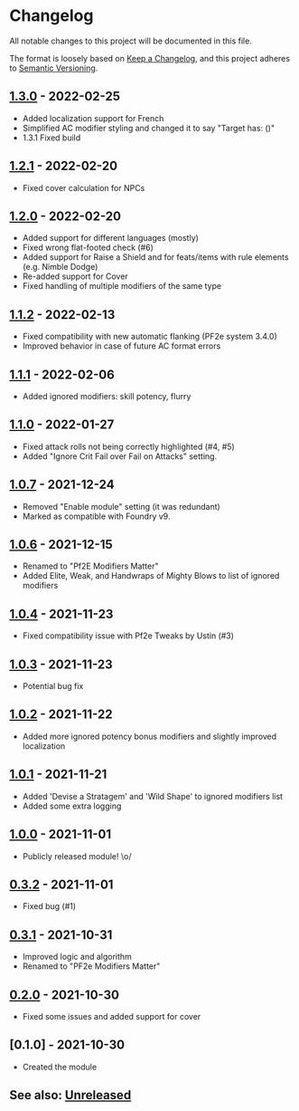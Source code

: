 # Changelog
All notable changes to this project will be documented in this file.

The format is loosely based on [Keep a Changelog](https://keepachangelog.com/en/1.0.0/),
and this project adheres to [Semantic Versioning](https://semver.org/spec/v2.0.0.html).

## [1.3.0] - 2022-02-25
- Added localization support for French
- Simplified AC modifier styling and changed it to say "Target has: (<conditions>)"
- 1.3.1 Fixed build

## [1.2.1] - 2022-02-20
- Fixed cover calculation for NPCs

## [1.2.0] - 2022-02-20
- Added support for different languages (mostly)
- Fixed wrong flat-footed check (#6)
- Added support for Raise a Shield and for feats/items with rule elements (e.g. Nimble Dodge)
- Re-added support for Cover
- Fixed handling of multiple modifiers of the same type

## [1.1.2] - 2022-02-13
- Fixed compatibility with new automatic flanking (PF2e system 3.4.0)
- Improved behavior in case of future AC format errors

## [1.1.1] - 2022-02-06
- Added ignored modifiers: skill potency, flurry

## [1.1.0] - 2022-01-27
- Fixed attack rolls not being correctly highlighted (#4, #5)
- Added "Ignore Crit Fail over Fail on Attacks" setting.

## [1.0.7] - 2021-12-24
- Removed "Enable module" setting (it was redundant)
- Marked as compatible with Foundry v9.

## [1.0.6] - 2021-12-15
- Renamed to "Pf2E Modifiers Matter"
- Added Elite, Weak, and Handwraps of Mighty Blows to list of ignored modifiers

## [1.0.4] - 2021-11-23
- Fixed compatibility issue with Pf2e Tweaks by Ustin (#3)

## [1.0.3] - 2021-11-23
- Potential bug fix

## [1.0.2] - 2021-11-22
- Added more ignored potency bonus modifiers and slightly improved localization

## [1.0.1] - 2021-11-21
- Added 'Devise a Stratagem' and 'Wild Shape' to ignored modifiers list
- Added some extra logging

## [1.0.0] - 2021-11-01
- Publicly released module! \o/

## [0.3.2] - 2021-11-01
- Fixed bug (#1)

## [0.3.1] - 2021-10-31
- Improved logic and algorithm
- Renamed to "PF2e Modifiers Matter"
 
## [0.2.0] - 2021-10-30
- Fixed some issues and added support for cover
 
## [0.1.0] - 2021-10-30
- Created the module

## See also: [Unreleased]

[0.2.0]: https://github.com/itamarcu/pf2e-modifiers-matter/compare/0.1.0...0.2.0
[0.3.1]: https://github.com/itamarcu/pf2e-modifiers-matter/compare/0.2.0...0.3.1
[0.3.2]: https://github.com/itamarcu/pf2e-modifiers-matter/compare/0.3.1...0.3.2
[1.0.0]: https://github.com/itamarcu/pf2e-modifiers-matter/compare/0.3.2...1.0.0
[1.0.1]: https://github.com/itamarcu/pf2e-modifiers-matter/compare/1.0.0...1.0.1
[1.0.2]: https://github.com/itamarcu/pf2e-modifiers-matter/compare/1.0.1...1.0.2
[1.0.3]: https://github.com/itamarcu/pf2e-modifiers-matter/compare/1.0.2...1.0.3
[1.0.4]: https://github.com/itamarcu/pf2e-modifiers-matter/compare/1.0.3...1.0.4
[1.0.6]: https://github.com/itamarcu/pf2e-modifiers-matter/compare/1.0.4...1.0.6
[1.0.7]: https://github.com/itamarcu/pf2e-modifiers-matter/compare/1.0.6...1.0.7
[1.1.0]: https://github.com/itamarcu/pf2e-modifiers-matter/compare/1.0.7...1.1.0
[1.1.1]: https://github.com/itamarcu/pf2e-modifiers-matter/compare/1.1.0...1.1.1
[1.1.2]: https://github.com/itamarcu/pf2e-modifiers-matter/compare/1.1.1...1.1.2
[1.2.0]: https://github.com/itamarcu/pf2e-modifiers-matter/compare/1.1.2...1.2.0
[1.2.1]: https://github.com/itamarcu/pf2e-modifiers-matter/compare/1.2.0...1.2.1
[1.3.0]: https://github.com/itamarcu/pf2e-modifiers-matter/compare/1.2.1...1.3.0
[Unreleased]: https://github.com/itamarcu/pf2e-modifiers-matter/compare/1.3.0...HEAD
